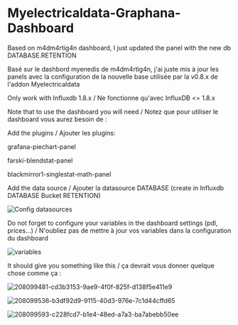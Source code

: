 # Myelectricaldata-Graphana-Dashboard
Based on m4dm4rtig4n dashboard, I just updated the panel with the new db DATABASE.RETENTION

Basé sur le dashbord myenedis de m4dm4rtig4n, j'ai juste mis à jour les panels avec la configuration de la nouvelle base utilisée par la v0.8.x de l'addon Myelectricaldata

Only work with Influxdb 1.8.x / Ne fonctionne qu'avec InfluxDB <= 1.8.x

Note that to use the dashboard you will need / Notez que pour utiliser le dashboard vous aurez besoin de :

Add the plugins / Ajouter les plugins:

grafana-piechart-panel

farski-blendstat-panel

blackmirror1-singlestat-math-panel


Add the data source / Ajouter la datasource DATABASE (create in Influxdb DATABASE Bucket RETENTION)

![Config datasources](https://user-images.githubusercontent.com/75928935/208145020-567beac6-5b6b-4870-bb44-afb3b662c169.jpg)

Do not forget to configure your variables in the dashboard settings (pdl, prices...) / N'oubliez pas de mettre à jour vos variables dans la configuration du dashboard





![variables](https://user-images.githubusercontent.com/75928935/208123117-a82f6f2e-2997-4a96-aaa2-649cf5c65aa9.jpg)

It should give you something like this / ça devrait vous donner quelque chose comme ça :

![208099481-cd3b3153-9ae9-4f0f-825f-d138f5e411e9](https://user-images.githubusercontent.com/75928935/208125236-c716905e-4880-4aae-9f0b-ce0c3dc14b32.png)

![208099536-b3df92d9-9115-40d3-976e-7c1d44cffd65](https://user-images.githubusercontent.com/75928935/208125279-9dcb609c-f00a-4b8e-a28e-ed0dceec0783.png)

![208099593-c228fcd7-b1e4-48ed-a7a3-ba7abebb50ee](https://user-images.githubusercontent.com/75928935/208125317-0655d357-5ed8-446d-b19c-76c6498c896c.png)

